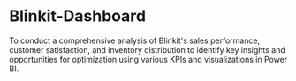 # Blinkit-Dashboard
To conduct a comprehensive analysis of Blinkit's sales performance, customer satisfaction, and inventory distribution to identify key insights and opportunities for optimization using various KPIs and visualizations in Power BI.
